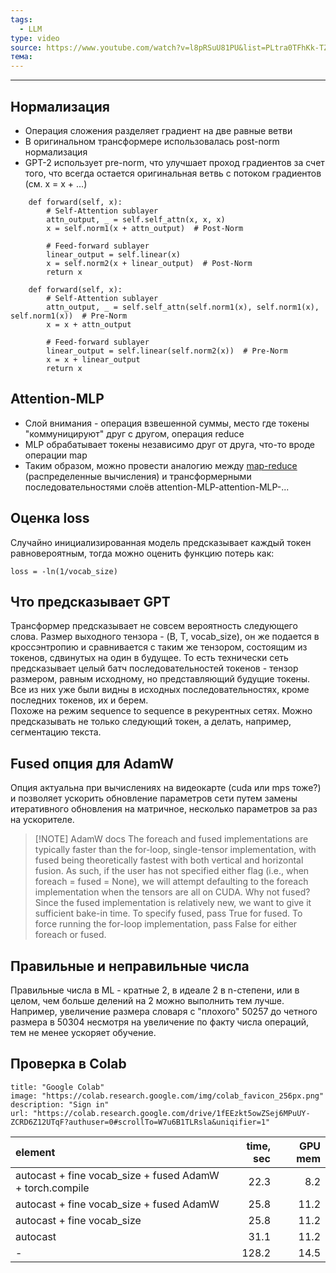 ```yaml
---
tags:
  - LLM
type: video
source: https://www.youtube.com/watch?v=l8pRSuU81PU&list=PLtra0TFhKk-TZgC_IRobYBIriBIakzBuc
тема:
---
```


---

## Нормализация

- Операция сложения разделяет градиент на две равные ветви   
- В оригинальном трансформере использовалась post-norm нормализация
- GPT-2 использует pre-norm, что улучшает проход градиентов за счет того, что всегда остается оригинальная ветвь с потоком градиентов (см. x = x + …)   

```
    def forward(self, x):
        # Self-Attention sublayer
        attn_output, _ = self.self_attn(x, x, x)
        x = self.norm1(x + attn_output)  # Post-Norm

        # Feed-forward sublayer
        linear_output = self.linear(x)
        x = self.norm2(x + linear_output)  # Post-Norm
        return x
        
    def forward(self, x):
        # Self-Attention sublayer
        attn_output, _ = self.self_attn(self.norm1(x), self.norm1(x), self.norm1(x))  # Pre-Norm
        x = x + attn_output

        # Feed-forward sublayer
        linear_output = self.linear(self.norm2(x))  # Pre-Norm
        x = x + linear_output
        return x
```

## Attention-MLP
- Слой внимания - операция взвешенной суммы, место где токены "коммуницируют" друг с другом, операция reduce
- MLP обрабатывает токены независимо друг от друга, что-то вроде операции map   
- Таким образом, можно провести аналогию между [map-reduce](https://en.wikipedia.org/wiki/MapReduce) (распределенные вычисления) и трансформерными последовательностями слоёв attention-MLP-attention-MLP-...

## Оценка loss

Случайно инициализированная модель предсказывает каждый токен равновероятным, тогда можно оценить функцию потерь как:   

```
loss = -ln(1/vocab_size)
```

## Что предсказывает GPT

Трансформер предсказывает не совсем вероятность следующего слова. Размер выходного тензора - (B, T, vocab_size), он же подается в кроссэнтропию и сравнивается с таким же тензором, состоящим из токенов, сдвинутых на один в будущее. То есть технически сеть предсказывает целый батч последовательностей токенов - тензор размером, равным исходному, но представляющий будущие токены. Все из них уже были видны в исходных последовательностях, кроме последних токенов, их и берем.    
Похоже на режим sequence to sequence в рекурентных сетях. Можно предсказывать не только следующий токен, а делать, например, сегментацию текста.   

## Fused опция для AdamW

Опция актуальна при вычислениях на видеокарте (cuda или mps тоже?) и позволяет ускорить обновление параметров сети путем замены итеративного обновления на матричное, несколько параметров за раз на ускорителе.

> [!NOTE] AdamW docs
> The foreach and fused implementations are typically faster than the for-loop, single-tensor implementation, with fused being theoretically fastest with both vertical and horizontal fusion. As such, if the user has not specified either flag (i.e., when foreach = fused = None), we will attempt defaulting to the foreach implementation when the tensors are all on CUDA. Why not fused? Since the fused implementation is relatively new, we want to give it sufficient bake-in time. To specify fused, pass True for fused. To force running the for-loop implementation, pass False for either foreach or fused.

## Правильные и неправильные числа

Правильные числа в ML - кратные 2, в идеале 2 в n-степени, или в целом, чем больше делений на 2 можно выполнить тем лучше. Например, увеличение размера словаря с "плохого" 50257 до четного размера в 50304 несмотря на увеличение по факту числа операций, тем не менее ускоряет обучение.

## Проверка в Colab

```embed
title: "Google Colab"
image: "https://colab.research.google.com/img/colab_favicon_256px.png"
description: "Sign in"
url: "https://colab.research.google.com/drive/1fEEzkt5owZSej6MPuUY-ZCRD6Z12UTqF?authuser=0#scrollTo=W7u6B1TLRsla&uniqifier=1"
```

| element                                                  | time, sec | GPU mem |
| :------------------------------------------------------- | --------: | ------: |
| autocast + fine vocab_size + fused AdamW + torch.compile | 22.3      | 8.2     |
| autocast + fine vocab_size + fused AdamW                 | 25.8      | 11.2    |
| autocast + fine vocab_size                               | 25.8      | 11.2    |
| autocast                                                 | 31.1      | 11.2    |
| -                                                        | 128.2     | 14.5    |